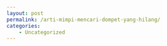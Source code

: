```yaml
---
layout: post
permalink: /arti-mimpi-mencari-dompet-yang-hilang/
categories:
    - Uncategorized
---
```



